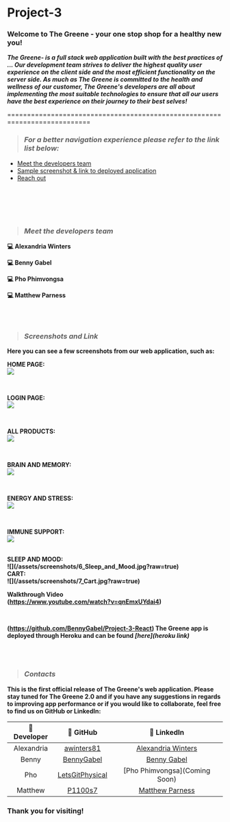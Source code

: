 # Project-3

### Welcome to The Greene - your one stop shop for a healthy new you! 
</div> 

<p> <strong><em> The Greene- is a full stack web application built with the best practices of ... Our development team strives to deliver the highest quality user experience on the client side and the most efficient functionality on the server side. As much as The Greene is committed to the health and wellness of our customer, The Greene's developers are all about implementing the most suitable technologies to ensure that all our users have the best experience on their journey to their best selves! </em></strong></p>

=========================================================================== <br>

> ### ___For a better navigation experience please refer to the link list below:___ <br>
- [Meet the developers team](#meet-the-developers-team)
- [Sample screenshot & link to deployed application](#screenshots-and-link)
- [Reach out](#contacts)

<br></br>
<br></br>

> ### ___Meet the developers team___
<dl>
    <dt><strong>💻 Alexandria Winters <strong></dt>
</dl>

<dl>
    <dt><strong>💻 Benny Gabel </strong></dt>
</dl>

<dl>
    <dt><strong>💻 Pho Phimvongsa  </strong></dt>
</dl>

<dl>
    <dt><strong>💻 Matthew Parness  </strong></dt> 
</dl>
<br></br>

> ### ___Screenshots and Link___
<p>Here you can see a few screenshots from our web application, such as: </p>

<strong> HOME PAGE: </strong></br>
![](/assets/screenshots/0_GreeneShop.jpg?raw=true)

<br>


<strong> LOGIN PAGE: </strong></br>
![](/assets/screenshots/1_Login.jpg?raw=true)

<br>

<strong> ALL PRODUCTS: </strong></br>
![](/assets/screenshots/2_All_Products.jpg?raw=true)

<br>

<strong> BRAIN AND MEMORY: </strong></br>
![](/assets/screenshots/3_Brain_and_Memory.jpg?raw=true)

<br>

<strong> ENERGY AND STRESS: </strong></br>
![](/assets/screenshots/4_Energy_and_Stress.jpg?raw=true)

<br>

<strong> IMMUNE SUPPORT: </strong></br>
![](/assets/screenshots/5_immune_support.jpg?raw=true)

<br>
<strong> SLEEP AND MOOD: </strong></br>
![](/assets/screenshots/6_Sleep_and_Mood.jpg?raw=true)

<br>
<strong> CART: </strong></br>
![](/assets/screenshots/7_Cart.jpg?raw=true)

<br>

<strong> Walkthrough Video </strong></br>
(https://www.youtube.com/watch?v=qnEmxUYdai4)


<br>

<strong> (https://github.com/BennyGabel/Project-3-React)
<strong> The Greene app is deployed through Heroku and can be found <em>[here](heroku link) </em> </strong>


<br></br>
> ### ___Contacts___
<p> This is the first official release of The Greene's web application. Please stay tuned for The Greene 2.0 and if you have any suggestions in regards to improving app performance or if you would like to collaborate, feel free to find us on GitHub or LinkedIn:</p>

| 🔧 Developer  | 🔗 GitHub                                                 | 🔗 LinkedIn                                  |
|:--------------:|:---------------------------------------------------------:|:-----------------------------------------:|
| Alexandria     | [awinters81](https://github.com/awinters81)               | [Alexandria Winters](https://www.linkedin.com/in/alexandria-winters-98199a23a/)
| Benny      | [BennyGabel](https://github.com/BennyGabel/)                   | [Benny Gabel](https://www.linkedin.com/in/benny-gabel-a66392a/)
| Pho        | [LetsGitPhysical](https://github.com/LetsGitPhysical)   | [Pho Phimvongsa](Coming Soon)
| Matthew        | [P1100s7](https://github.com/P1100s7)                     | [Matthew Parness](https://www.linkedin.com/in/matthew-parness)

### Thank you for visiting!